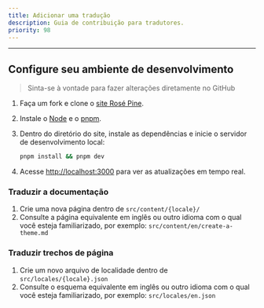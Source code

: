 ```yaml
---
title: Adicionar uma tradução
description: Guia de contribuição para tradutores.
priority: 98
---
```


---

## Configure seu ambiente de desenvolvimento

> Sinta-se à vontade para fazer alterações diretamente no GitHub

1. Faça um fork e clone o [site Rosé Pine](https://github.com/rose-pine/rose-pine-site).
2. Instale o [Node](https://nodejs.org) e o [pnpm](https://pnpm.io/installation).
3. Dentro do diretório do site, instale as dependências e inicie o
   servidor de desenvolvimento local:

   ```sh
   pnpm install && pnpm dev
   ```

4. Acesse [http://localhost:3000](http://localhost:3000) para ver as atualizações
   em tempo real.

### Traduzir a documentação

1. Crie uma nova página dentro de `src/content/{locale}/`
2. Consulte a página equivalente em inglês ou outro idioma com o qual você
   esteja familiarizado, por exemplo: `src/content/en/create-a-theme.md`

### Traduzir trechos de página

1. Crie um novo arquivo de localidade dentro de `src/locales/{locale}.json`
2. Consulte o esquema equivalente em inglês ou outro idioma com o qual você
   esteja familiarizado, por exemplo: `src/locales/en.json`
